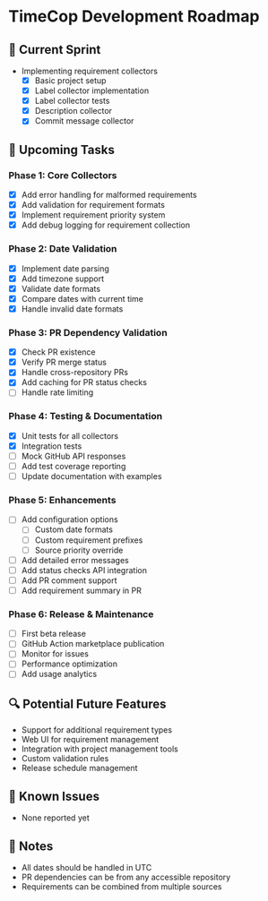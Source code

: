 # TimeCop Development Roadmap

## 🔄 Current Sprint

- Implementing requirement collectors
  - [x] Basic project setup
  - [x] Label collector implementation
  - [x] Label collector tests
  - [x] Description collector
  - [x] Commit message collector

## 🎯 Upcoming Tasks

### Phase 1: Core Collectors

- [x] Add error handling for malformed requirements
- [x] Add validation for requirement formats
- [x] Implement requirement priority system
- [x] Add debug logging for requirement collection

### Phase 2: Date Validation

- [x] Implement date parsing
- [x] Add timezone support
- [x] Validate date formats
- [x] Compare dates with current time
- [x] Handle invalid date formats

### Phase 3: PR Dependency Validation

- [x] Check PR existence
- [x] Verify PR merge status
- [x] Handle cross-repository PRs
- [x] Add caching for PR status checks
- [ ] Handle rate limiting

### Phase 4: Testing & Documentation

- [x] Unit tests for all collectors
- [x] Integration tests
- [ ] Mock GitHub API responses
- [ ] Add test coverage reporting
- [ ] Update documentation with examples

### Phase 5: Enhancements

- [ ] Add configuration options
  - [ ] Custom date formats
  - [ ] Custom requirement prefixes
  - [ ] Source priority override
- [ ] Add detailed error messages
- [ ] Add status checks API integration
- [ ] Add PR comment support
- [ ] Add requirement summary in PR

### Phase 6: Release & Maintenance

- [ ] First beta release
- [ ] GitHub Action marketplace publication
- [ ] Monitor for issues
- [ ] Performance optimization
- [ ] Add usage analytics

## 🔍 Potential Future Features

- Support for additional requirement types
- Web UI for requirement management
- Integration with project management tools
- Custom validation rules
- Release schedule management

## 🐛 Known Issues

- None reported yet

## 📝 Notes

- All dates should be handled in UTC
- PR dependencies can be from any accessible repository
- Requirements can be combined from multiple sources
